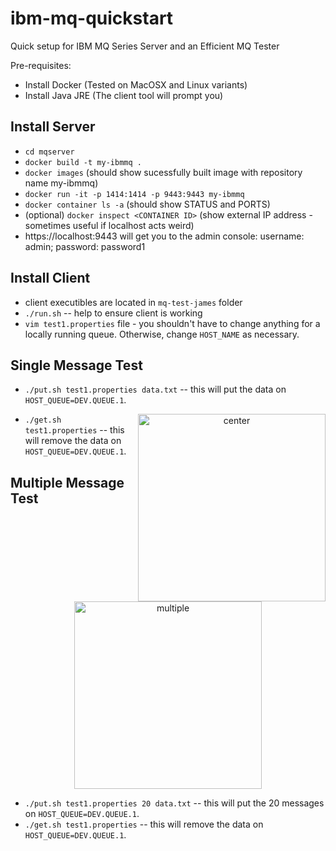# ibm-mq-quickstart
Quick setup for IBM MQ Series Server and an Efficient MQ Tester

Pre-requisites:
- Install Docker (Tested on MacOSX and Linux variants)
- Install Java JRE (The client tool will prompt you)
## Install Server

- `cd mqserver`
- `docker build -t my-ibmmq .`
- `docker images` (should show sucessfully built image with repository name my-ibmmq)
- `docker run -it -p 1414:1414 -p 9443:9443 my-ibmmq`
- `docker container ls -a` (should show STATUS and PORTS)
- (optional) `docker inspect <CONTAINER ID>` (show external IP address - sometimes useful if localhost acts weird)
- https://localhost:9443 will get you to the admin console: username: admin; password: password1

## Install Client
- client executibles are located in `mq-test-james` folder
- `./run.sh` -- help to ensure client is working
- `vim test1.properties` file - you shouldn't have to change anything for a locally running queue. Otherwise, change `HOST_NAME` as necessary.

## Single Message Test


- `./put.sh test1.properties data.txt` -- this will put the data on `HOST_QUEUE=DEV.QUEUE.1`. 

<p align="center">
 <img width="300" align="right" alt="center" src="https://user-images.githubusercontent.com/30869911/90060721-24a0dc00-dcb3-11ea-95a1-5dde5df87c8e.png">
</p>

- `./get.sh test1.properties` -- this will remove the data on `HOST_QUEUE=DEV.QUEUE.1`.

## Multiple Message Test
<p align="center">
 <img width="300" align="center" alt="multiple" src="https://user-images.githubusercontent.com/30869911/90062034-089e3a00-dcb5-11ea-8db8-69deaf3282c1.png">
</p>

- `./put.sh test1.properties 20 data.txt` -- this will put the 20 messages on `HOST_QUEUE=DEV.QUEUE.1`. 
- `./get.sh test1.properties` -- this will remove the data on `HOST_QUEUE=DEV.QUEUE.1`.





